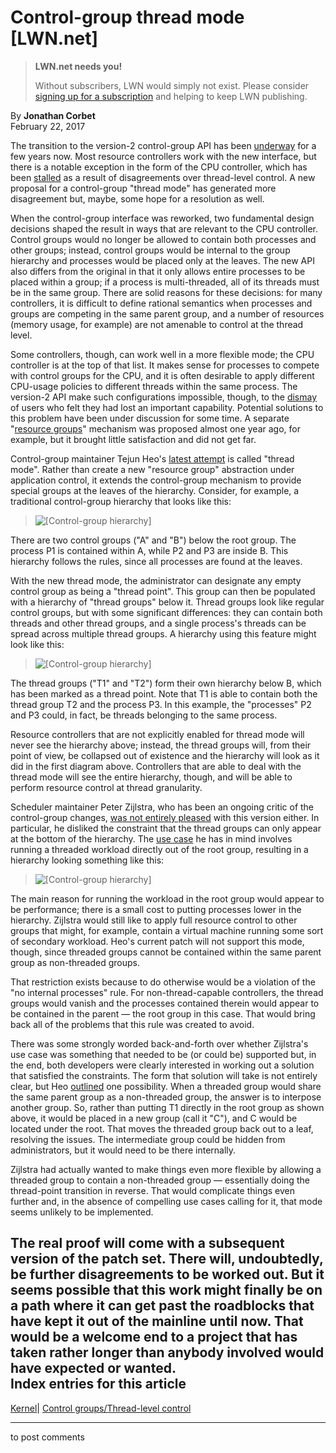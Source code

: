 # Control-group thread mode [LWN.net]

> **LWN.net needs you!**
> 
> Without subscribers, LWN would simply not exist. Please consider [signing up for a subscription](/Promo/nst-nag2/subscribe) and helping to keep LWN publishing. 

By **Jonathan Corbet**  
February 22, 2017 

The transition to the version-2 control-group API has been [underway](/Articles/574317/) for a few years now. Most resource controllers work with the new interface, but there is a notable exception in the form of the CPU controller, which has been [stalled](/Articles/697366/) as a result of disagreements over thread-level control. A new proposal for a control-group "thread mode" has generated more disagreement but, maybe, some hope for a resolution as well. 

When the control-group interface was reworked, two fundamental design decisions shaped the result in ways that are relevant to the CPU controller. Control groups would no longer be allowed to contain both processes and other groups; instead, control groups would be internal to the group hierarchy and processes would be placed only at the leaves. The new API also differs from the original in that it only allows entire processes to be placed within a group; if a process is multi-threaded, all of its threads must be in the same group. There are solid reasons for these decisions: for many controllers, it is difficult to define rational semantics when processes and groups are competing in the same parent group, and a number of resources (memory usage, for example) are not amenable to control at the thread level. 

Some controllers, though, can work well in a more flexible mode; the CPU controller is at the top of that list. It makes sense for processes to compete with control groups for the CPU, and it is often desirable to apply different CPU-usage policies to different threads within the same process. The version-2 API make such configurations impossible, though, to the [dismay](/Articles/656115/) of users who felt they had lost an important capability. Potential solutions to this problem have been under discussion for some time. A separate "[resource groups](/Articles/679940/)" mechanism was proposed almost one year ago, for example, but it brought little satisfaction and did not get far. 

Control-group maintainer Tejun Heo's [latest attempt](/Articles/713463/) is called "thread mode". Rather than create a new "resource group" abstraction under application control, it extends the control-group mechanism to provide special groups at the leaves of the hierarchy. Consider, for example, a traditional control-group hierarchy that looks like this: 

> ![\[Control-group hierarchy\]](https://static.lwn.net/images/2017/cgtm1.png)

There are two control groups ("A" and "B") below the root group. The process P1 is contained within A, while P2 and P3 are inside B. This hierarchy follows the rules, since all processes are found at the leaves. 

With the new thread mode, the administrator can designate any empty control group as being a "thread point". This group can then be populated with a hierarchy of "thread groups" below it. Thread groups look like regular control groups, but with some significant differences: they can contain both threads and other thread groups, and a single process's threads can be spread across multiple thread groups. A hierarchy using this feature might look like this: 

> ![\[Control-group hierarchy\]](https://static.lwn.net/images/2017/cgtm2.png)

The thread groups ("T1" and "T2") form their own hierarchy below B, which has been marked as a thread point. Note that T1 is able to contain both the thread group T2 and the process P3. In this example, the "processes" P2 and P3 could, in fact, be threads belonging to the same process. 

Resource controllers that are not explicitly enabled for thread mode will never see the hierarchy above; instead, the thread groups will, from their point of view, be collapsed out of existence and the hierarchy will look as it did in the first diagram above. Controllers that are able to deal with the thread mode will see the entire hierarchy, though, and will be able to perform resource control at thread granularity. 

Scheduler maintainer Peter Zijlstra, who has been an ongoing critic of the control-group changes, [was not entirely pleased](/Articles/715059/) with this version either. In particular, he disliked the constraint that the thread groups can only appear at the bottom of the hierarchy. The [use case](/Articles/715060/) he has in mind involves running a threaded workload directly out of the root group, resulting in a hierarchy looking something like this: 

> ![\[Control-group hierarchy\]](https://static.lwn.net/images/2017/cgtm3.png)

The main reason for running the workload in the root group would appear to be performance; there is a small cost to putting processes lower in the hierarchy. Zijlstra would still like to apply full resource control to other groups that might, for example, contain a virtual machine running some sort of secondary workload. Heo's current patch will not support this mode, though, since threaded groups cannot be contained within the same parent group as non-threaded groups. 

That restriction exists because to do otherwise would be a violation of the "no internal processes" rule. For non-thread-capable controllers, the thread groups would vanish and the processes contained therein would appear to be contained in the parent — the root group in this case. That would bring back all of the problems that this rule was created to avoid. 

There was some strongly worded back-and-forth over whether Zijlstra's use case was something that needed to be (or could be) supported but, in the end, both developers were clearly interested in working out a solution that satisfied the constraints. The form that solution will take is not entirely clear, but Heo [outlined](/Articles/715062/) one possibility. When a threaded group would share the same parent group as a non-threaded group, the answer is to interpose another group. So, rather than putting T1 directly in the root group as shown above, it would be placed in a new group (call it "C"), and C would be located under the root. That moves the threaded group back out to a leaf, resolving the issues. The intermediate group could be hidden from administrators, but it would need to be there internally. 

Zijlstra had actually wanted to make things even more flexible by allowing a threaded group to contain a non-threaded group — essentially doing the thread-point transition in reverse. That would complicate things even further and, in the absence of compelling use cases calling for it, that mode seems unlikely to be implemented. 

The real proof will come with a subsequent version of the patch set. There will, undoubtedly, be further disagreements to be worked out. But it seems possible that this work might finally be on a path where it can get past the roadblocks that have kept it out of the mainline until now. That would be a welcome end to a project that has taken rather longer than anybody involved would have expected or wanted.  
Index entries for this article  
---  
[Kernel](/Kernel/Index)| [Control groups/Thread-level control](/Kernel/Index#Control_groups-Thread-level_control)  
  


* * *

to post comments 
